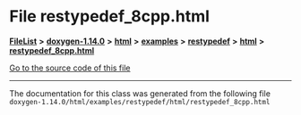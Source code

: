 

# File restypedef\_8cpp.html



[**FileList**](files.md) **>** [**doxygen-1.14.0**](dir_9d5bad020669189c90cda983471be5d0.md) **>** [**html**](dir_05d1fd8a7cdd04f638f8b23196de02e2.md) **>** [**examples**](dir_aa52e73a32d193037813a53dcfe817b6.md) **>** [**restypedef**](dir_fcfab5f546f51b8558772ebb3ba5c4ab.md) **>** [**html**](dir_4dc5ad60ca86fdd890aadb7f7be5048a.md) **>** [**restypedef\_8cpp.html**](restypedef__8cpp_8html.md)

[Go to the source code of this file](restypedef__8cpp_8html_source.md)





































































------------------------------
The documentation for this class was generated from the following file `doxygen-1.14.0/html/examples/restypedef/html/restypedef_8cpp.html`

